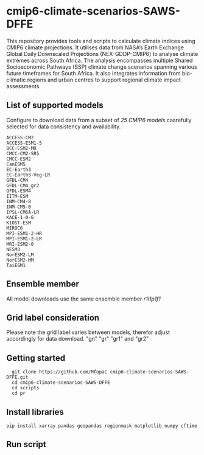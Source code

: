 # cmip6-climate-scenarios-SAWS-DFFE
This repository provides tools and scripts to calculate climate indices using CMIP6 climate projections. It utilises data from NASA’s Earth Exchange Global Daily Downscaled Projections (NEX-GDDP-CMIP6) to analyse climate extremes across South Africa. The analysis encompasses multiple Shared Socioeconomic Pathways (SSP) climate change scenarios spanning various future timeframes for South Africa. It also integrates information from bio-climatic regions and urban centres to support regional climate impact assessments.

## List of supported models 
Configure to download data from a subset of *25 CMIP6 models* caarefully selected for data consistency and availability.

    ACCESS-CM2
    ACCESS-ESM1-5
    BCC-CSM2-MR
    CMCC-CM2-SR5
    CMCC-ESM2
    CanESM5
    EC-Earth3
    EC-Earth3-Veg-LR
    GFDL-CM4
    GFDL-CM4_gr2
    GFDL-ESM4
    IITM-ESM
    INM-CM4-8
    INM-CM5-0
    IPSL-CM6A-LR
    KACE-1-0-G
    KIOST-ESM
    MIROC6
    MPI-ESM1-2-HR
    MPI-ESM1-2-LR
    MRI-ESM2-0
    NESM3
    NorESM2-LM
    NorESM2-MM
    TaiESM1

## Ensemble member
All model downloads use the same ensemble member
    *r1i1p1f1*   

## Grid label consideration
Please note the grid label varies between models, therefor adjust accordingly for data download.
    "gn"
    "gr" 
    "gr1" and "gr2" 

## Getting started
      git clone https://github.com/MfopaC cmip6-climate-scenarios-SAWS-DFFE.git
      cd cmip6-climate-scenarios-SAWS-DFFE
      cd scripts
      cd pr

## Install libraries
    pip install xarray pandas geopandas regionmask matplotlib numpy cftime 

## Run script


